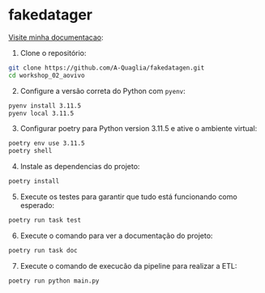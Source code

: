 # fakedatager

[Visite minha documentacao](https://a-quaglia.github.io/fakedatagen/):

1. Clone o repositório:

```bash
git clone https://github.com/A-Quaglia/fakedatagen.git
cd workshop_02_aovivo
```

2. Configure a versão correta do Python com `pyenv`:

```bash
pyenv install 3.11.5
pyenv local 3.11.5
```

3. Configurar poetry para Python version 3.11.5 e ative o ambiente virtual:

```bash
poetry env use 3.11.5
poetry shell
```

4. Instale as dependencias do projeto:

```bash
poetry install
```

5. Execute os testes para garantir que tudo está funcionando como esperado:

```bash
poetry run task test
```

6. Execute o comando para ver a documentação do projeto:

```bash
poetry run task doc
```

7. Execute o comando de execucão da pipeline para realizar a ETL:

```bash
poetry run python main.py
```
